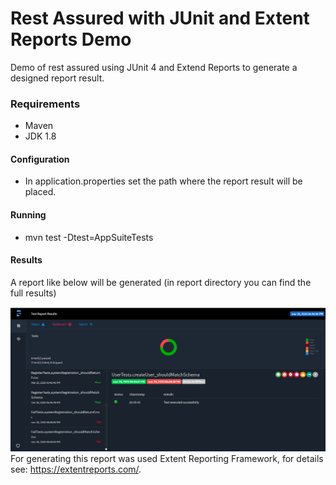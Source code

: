 # Rest Assured with JUnit and Extent Reports Demo

Demo of rest assured using JUnit 4 and Extend Reports to generate a designed report result.

### Requirements
* Maven
* JDK 1.8

#### Configuration
* In application.properties set the path where the report result will be placed.

#### Running
* mvn test -Dtest=AppSuiteTests

#### Results
A report like below will be generated (in report directory you can find the full results)

![Resport Result](https://github.com/stefanycos/rest-assured-junit-demo/blob/master/report/report-sample.png?raw=true)
For generating this report was used Extent Reporting Framework, for details see: https://extentreports.com/.
